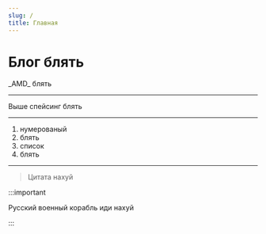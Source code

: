 ```yaml
---
slug: /
title: Главная
---
```


# Блог блять

\_AMD_ блять

---

Выше спейсинг блять

---

1. нумерованый
2. блять
3. список
4. блять

---

> Цитата нахуй

:::important

Русский военный корабль иди нахуй

:::

